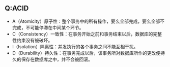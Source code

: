## Q:ACID

- A（Atomicity）原子性：整个事务中的所有操作，要么全部完成，要么全部不完成，不可能停滞在中间某个环节。
- C（Consistency）一致性：在事务开始之前和事务结束以后，数据库的完整性约束没有被破坏。
- I（Isolation）隔离性：并发执行的各个事务之间不能互相干扰。
- D（Durability）持久性：在事务完成以后，该事务所对数据库所作的更改便持久的保存在数据库之中，并不会被回滚。

